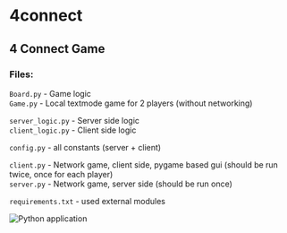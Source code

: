 # 4connect
## 4 Connect Game


### Files:
`Board.py` - Game logic   
`Game.py` - Local textmode game for 2 players (without networking)   
   
`server_logic.py` - Server side logic   
`client_logic.py` - Client side logic   
   
`config.py` - all constants (server + client)   
   
`client.py` - Network game, client side, pygame based gui (should be run twice, once for each player)   
`server.py` - Network game, server side (should be run once)   

`requirements.txt` - used external modules   
   


![Python application](https://github.com/shanirub/4connect/workflows/Python%20application/badge.svg)
